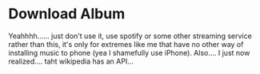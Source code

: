 # Download Album
Yeahhhh...... just don't use it, use spotify or some other streaming service rather than this, it's only for extremes like me that have no other way of installing music to phone (yea I shamefully use iPhone). Also.... I just now realized.... taht wikipedia has an API...
